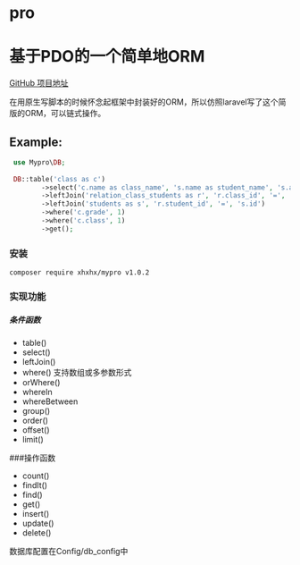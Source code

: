 # pro

# 基于PDO的一个简单地ORM

[GitHub 项目地址](https://github.com/XHXHXHX/pro)

在用原生写脚本的时候怀念起框架中封装好的ORM，所以仿照laravel写了这个简版的ORM，可以链式操作。

## Example:

```php
 use Mypro\DB;
 
 DB::table('class as c')
        ->select('c.name as class_name', 's.name as student_name', 's.age', 's.sex')
        ->leftJoin('relation_class_students as r', 'r.class_id', '=', 'c.id')
        ->leftJoin('students as s', 'r.student_id', '=', 's.id')
        ->where('c.grade', 1)
        ->where('c.class', 1)
        ->get();
```

### 安装

`composer require xhxhx/mypro v1.0.2`

### 实现功能

##### 条件函数

* table()
* select()
* leftJoin()
* where()       支持数组或多参数形式
* orWhere()
* whereIn
* whereBetween
* group()
* order()
* offset()
* limit()

###操作函数

* count()
* findIt()
* find()
* get()
* insert()
* update()
* delete()



数据库配置在Config/db_config中

